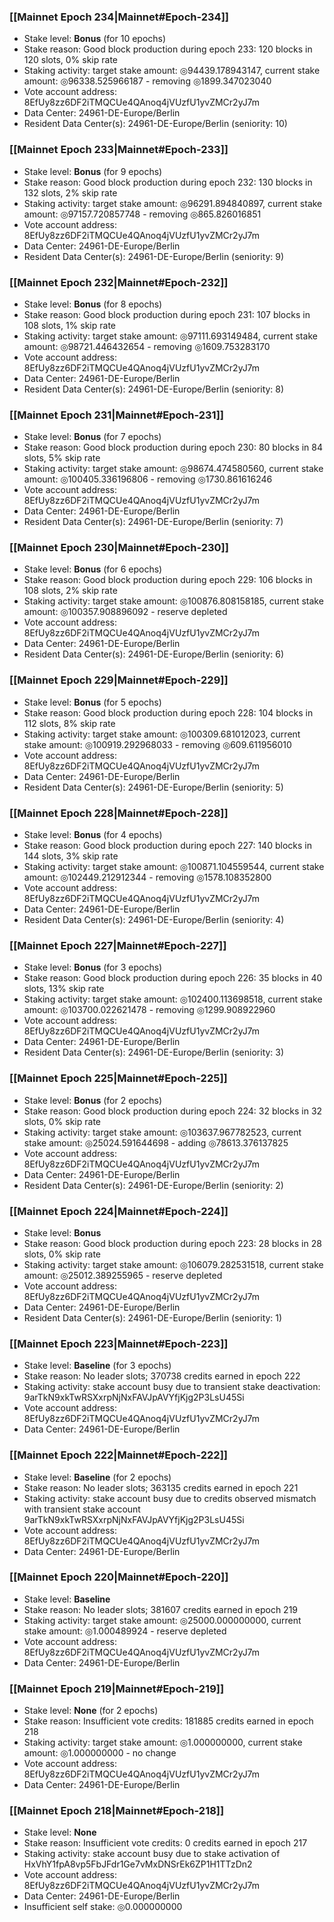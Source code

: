 ### [[Mainnet Epoch 234|Mainnet#Epoch-234]]
* Stake level: **Bonus** (for 10 epochs)
* Stake reason: Good block production during epoch 233: 120 blocks in 120 slots, 0% skip rate
* Staking activity: target stake amount: ◎94439.178943147, current stake amount: ◎96338.525966187 - removing ◎1899.347023040
* Vote account address: 8EfUy8zz6DF2iTMQCUe4QAnoq4jVUzfU1yvZMCr2yJ7m
* Data Center: 24961-DE-Europe/Berlin
* Resident Data Center(s): 24961-DE-Europe/Berlin (seniority: 10)
### [[Mainnet Epoch 233|Mainnet#Epoch-233]]
* Stake level: **Bonus** (for 9 epochs)
* Stake reason: Good block production during epoch 232: 130 blocks in 132 slots, 2% skip rate
* Staking activity: target stake amount: ◎96291.894840897, current stake amount: ◎97157.720857748 - removing ◎865.826016851
* Vote account address: 8EfUy8zz6DF2iTMQCUe4QAnoq4jVUzfU1yvZMCr2yJ7m
* Data Center: 24961-DE-Europe/Berlin
* Resident Data Center(s): 24961-DE-Europe/Berlin (seniority: 9)
### [[Mainnet Epoch 232|Mainnet#Epoch-232]]
* Stake level: **Bonus** (for 8 epochs)
* Stake reason: Good block production during epoch 231: 107 blocks in 108 slots, 1% skip rate
* Staking activity: target stake amount: ◎97111.693149484, current stake amount: ◎98721.446432654 - removing ◎1609.753283170
* Vote account address: 8EfUy8zz6DF2iTMQCUe4QAnoq4jVUzfU1yvZMCr2yJ7m
* Data Center: 24961-DE-Europe/Berlin
* Resident Data Center(s): 24961-DE-Europe/Berlin (seniority: 8)
### [[Mainnet Epoch 231|Mainnet#Epoch-231]]
* Stake level: **Bonus** (for 7 epochs)
* Stake reason: Good block production during epoch 230: 80 blocks in 84 slots, 5% skip rate
* Staking activity: target stake amount: ◎98674.474580560, current stake amount: ◎100405.336196806 - removing ◎1730.861616246
* Vote account address: 8EfUy8zz6DF2iTMQCUe4QAnoq4jVUzfU1yvZMCr2yJ7m
* Data Center: 24961-DE-Europe/Berlin
* Resident Data Center(s): 24961-DE-Europe/Berlin (seniority: 7)
### [[Mainnet Epoch 230|Mainnet#Epoch-230]]
* Stake level: **Bonus** (for 6 epochs)
* Stake reason: Good block production during epoch 229: 106 blocks in 108 slots, 2% skip rate
* Staking activity: target stake amount: ◎100876.808158185, current stake amount: ◎100357.908896092 - reserve depleted
* Vote account address: 8EfUy8zz6DF2iTMQCUe4QAnoq4jVUzfU1yvZMCr2yJ7m
* Data Center: 24961-DE-Europe/Berlin
* Resident Data Center(s): 24961-DE-Europe/Berlin (seniority: 6)
### [[Mainnet Epoch 229|Mainnet#Epoch-229]]
* Stake level: **Bonus** (for 5 epochs)
* Stake reason: Good block production during epoch 228: 104 blocks in 112 slots, 8% skip rate
* Staking activity: target stake amount: ◎100309.681012023, current stake amount: ◎100919.292968033 - removing ◎609.611956010
* Vote account address: 8EfUy8zz6DF2iTMQCUe4QAnoq4jVUzfU1yvZMCr2yJ7m
* Data Center: 24961-DE-Europe/Berlin
* Resident Data Center(s): 24961-DE-Europe/Berlin (seniority: 5)
### [[Mainnet Epoch 228|Mainnet#Epoch-228]]
* Stake level: **Bonus** (for 4 epochs)
* Stake reason: Good block production during epoch 227: 140 blocks in 144 slots, 3% skip rate
* Staking activity: target stake amount: ◎100871.104559544, current stake amount: ◎102449.212912344 - removing ◎1578.108352800
* Vote account address: 8EfUy8zz6DF2iTMQCUe4QAnoq4jVUzfU1yvZMCr2yJ7m
* Data Center: 24961-DE-Europe/Berlin
* Resident Data Center(s): 24961-DE-Europe/Berlin (seniority: 4)
### [[Mainnet Epoch 227|Mainnet#Epoch-227]]
* Stake level: **Bonus** (for 3 epochs)
* Stake reason: Good block production during epoch 226: 35 blocks in 40 slots, 13% skip rate
* Staking activity: target stake amount: ◎102400.113698518, current stake amount: ◎103700.022621478 - removing ◎1299.908922960
* Vote account address: 8EfUy8zz6DF2iTMQCUe4QAnoq4jVUzfU1yvZMCr2yJ7m
* Data Center: 24961-DE-Europe/Berlin
* Resident Data Center(s): 24961-DE-Europe/Berlin (seniority: 3)
### [[Mainnet Epoch 225|Mainnet#Epoch-225]]
* Stake level: **Bonus** (for 2 epochs)
* Stake reason: Good block production during epoch 224: 32 blocks in 32 slots, 0% skip rate
* Staking activity: target stake amount: ◎103637.967782523, current stake amount: ◎25024.591644698 - adding ◎78613.376137825
* Vote account address: 8EfUy8zz6DF2iTMQCUe4QAnoq4jVUzfU1yvZMCr2yJ7m
* Data Center: 24961-DE-Europe/Berlin
* Resident Data Center(s): 24961-DE-Europe/Berlin (seniority: 2)
### [[Mainnet Epoch 224|Mainnet#Epoch-224]]
* Stake level: **Bonus**
* Stake reason: Good block production during epoch 223: 28 blocks in 28 slots, 0% skip rate
* Staking activity: target stake amount: ◎106079.282531518, current stake amount: ◎25012.389255965 - reserve depleted
* Vote account address: 8EfUy8zz6DF2iTMQCUe4QAnoq4jVUzfU1yvZMCr2yJ7m
* Data Center: 24961-DE-Europe/Berlin
* Resident Data Center(s): 24961-DE-Europe/Berlin (seniority: 1)
### [[Mainnet Epoch 223|Mainnet#Epoch-223]]
* Stake level: **Baseline** (for 3 epochs)
* Stake reason: No leader slots; 370738 credits earned in epoch 222
* Staking activity: stake account busy due to transient stake deactivation: 9arTkN9xkTwRSXxrpNjNxFAVJpAVYfjKjg2P3LsU45Si
* Vote account address: 8EfUy8zz6DF2iTMQCUe4QAnoq4jVUzfU1yvZMCr2yJ7m
* Data Center: 24961-DE-Europe/Berlin
### [[Mainnet Epoch 222|Mainnet#Epoch-222]]
* Stake level: **Baseline** (for 2 epochs)
* Stake reason: No leader slots; 363135 credits earned in epoch 221
* Staking activity: stake account busy due to credits observed mismatch with transient stake account 9arTkN9xkTwRSXxrpNjNxFAVJpAVYfjKjg2P3LsU45Si
* Vote account address: 8EfUy8zz6DF2iTMQCUe4QAnoq4jVUzfU1yvZMCr2yJ7m
* Data Center: 24961-DE-Europe/Berlin
### [[Mainnet Epoch 220|Mainnet#Epoch-220]]
* Stake level: **Baseline**
* Stake reason: No leader slots; 381607 credits earned in epoch 219
* Staking activity: target stake amount: ◎25000.000000000, current stake amount: ◎1.000489924 - reserve depleted
* Vote account address: 8EfUy8zz6DF2iTMQCUe4QAnoq4jVUzfU1yvZMCr2yJ7m
* Data Center: 24961-DE-Europe/Berlin
### [[Mainnet Epoch 219|Mainnet#Epoch-219]]
* Stake level: **None** (for 2 epochs)
* Stake reason: Insufficient vote credits: 181885 credits earned in epoch 218
* Staking activity: target stake amount: ◎1.000000000, current stake amount: ◎1.000000000 - no change
* Vote account address: 8EfUy8zz6DF2iTMQCUe4QAnoq4jVUzfU1yvZMCr2yJ7m
* Data Center: 24961-DE-Europe/Berlin
### [[Mainnet Epoch 218|Mainnet#Epoch-218]]
* Stake level: **None**
* Stake reason: Insufficient vote credits: 0 credits earned in epoch 217
* Staking activity: stake account busy due to stake activation of HxVhY1fpA8vp5FbJFdr1Ge7vMxDNSrEk6ZP1H1TTzDn2
* Vote account address: 8EfUy8zz6DF2iTMQCUe4QAnoq4jVUzfU1yvZMCr2yJ7m
* Data Center: 24961-DE-Europe/Berlin
* Insufficient self stake: ◎0.000000000